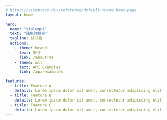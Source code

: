 ```yaml
---
# https://vitepress.dev/reference/default-theme-home-page
layout: home

hero:
  name: "xialugui"
  text: "陆龟的博客"
  tagline: 试试看
  actions:
    - theme: brand
      text: 简介
      link: /about-me
    - theme: alt
      text: API Examples
      link: /api-examples

features:
  - title: Feature A
    details: Lorem ipsum dolor sit amet, consectetur adipiscing elit
  - title: Feature B
    details: Lorem ipsum dolor sit amet, consectetur adipiscing elit
  - title: Feature C
    details: Lorem ipsum dolor sit amet, consectetur adipiscing elit
---
```


